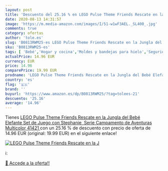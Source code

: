 ```yaml
---
layout: post
title: 'Descuento del 25.16 % en LEGO Pulse Theme Friends Rescate en la J'
date: 2020-08-13 14:31:57
image: 'https://m.media-amazon.com/images/I/51-w1wF3AEL._SL400_.jpg'
comments: true
category: ofertas
author: 'tole.es'
slug: 'B0813RWM25-es LEGO Pulse Theme Friends Rescate en la Jungla del Bebé...'
sku: 'B0813RWM25-es'
tags: [ 'Bebé','Hogar y cocina','Moldes y bandejas para hielo','Seguridad','Utensilios de bar','Utensilios de cocina','Vigilabebés','bebé', ]
actualPrice: 14.96 EUR
currency: EUR
price: 14.96
comparePrice: 19.99 EUR
prodname: 'LEGO Pulse Theme Friends Rescate en la Jungla del Bebé Elefante Set de Juego con Stephanie  Serie Campamento de Aventuras  Multicolor  41421 '
country: 'es'
flag: '🇪🇸'
brand: ''
buyurl: 'https://www.amazon.es/dp/B0813RWM25/?tag=tolees-21'
descuento: '25.16'
average: '14.96'
---
```


Tienes [LEGO Pulse Theme Friends Rescate en la Jungla del Bebé Elefante Set de Juego con Stephanie  Serie Campamento de Aventuras  Multicolor  41421 ](https://www.amazon.es/dp/B0813RWM25/?tag=tolees-21) con un 25.16 % de descuento con precio de oferta de 14.96 EUR (original: 19.99 EUR) en el siguiente enlace!

[![LEGO Pulse Theme Friends Rescate en la J](https://m.media-amazon.com/images/I/51-w1wF3AEL._SL400_.jpg)](https://www.amazon.es/dp/B0813RWM25/?tag=tolees-21)

ℹ️:


[🛒 Accede a la oferta!!](https://www.amazon.es/dp/B0813RWM25/?tag=tolees-21)
